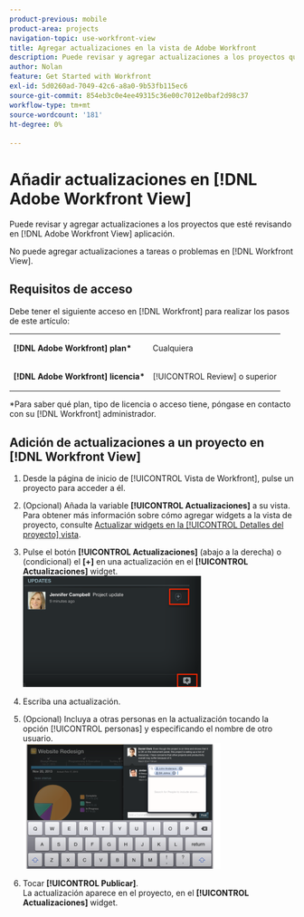 ```yaml
---
product-previous: mobile
product-area: projects
navigation-topic: use-workfront-view
title: Agregar actualizaciones en la vista de Adobe Workfront
description: Puede revisar y agregar actualizaciones a los proyectos que esté revisando en [!DNL Adobe Workfront] Ver aplicación.
author: Nolan
feature: Get Started with Workfront
exl-id: 5d0260ad-7049-42c6-a8a0-9b53fb115ec6
source-git-commit: 854eb3c0e4ee49315c36e00c7012e0baf2d98c37
workflow-type: tm+mt
source-wordcount: '181'
ht-degree: 0%

---
```


# Añadir actualizaciones en [!DNL Adobe Workfront View]

Puede revisar y agregar actualizaciones a los proyectos que esté revisando en [!DNL Adobe Workfront View] aplicación.

No puede agregar actualizaciones a tareas o problemas en [!DNL Workfront View].

## Requisitos de acceso

Debe tener el siguiente acceso en [!DNL Workfront] para realizar los pasos de este artículo:

<table style="table-layout:auto"> 
 <col> 
 </col> 
 <col> 
 </col> 
 <tbody> 
  <tr> 
   <td role="rowheader"><strong>[!DNL Adobe Workfront] plan*</strong></td> 
   <td> <p>Cualquiera</p> </td> 
  </tr> 
  <tr> 
   <td role="rowheader"><strong>[!DNL Adobe Workfront] licencia*</strong></td> 
   <td> <p>[!UICONTROL Review] o superior</p> </td> 
  </tr> 
 </tbody> 
</table>

&#42;Para saber qué plan, tipo de licencia o acceso tiene, póngase en contacto con su [!DNL Workfront] administrador.

## Adición de actualizaciones a un proyecto en [!DNL Workfront View]

1. Desde la página de inicio de [!UICONTROL Vista de Workfront], pulse un proyecto para acceder a él.
1. (Opcional) Añada la variable **[!UICONTROL Actualizaciones]** a su vista.\
   Para obtener más información sobre cómo agregar widgets a la vista de proyecto, consulte [Actualizar widgets en la [!UICONTROL Detalles del proyecto] vista](../../../workfront-basics/mobile-apps/using-workfront-view/update-widgets-in-workfront-view.md).

1. Pulse el botón **[!UICONTROL Actualizaciones]** (abajo a la derecha) o (condicional) el **[+]** en una actualización en el **[!UICONTROL Actualizaciones]** widget.\
   ![[!DNL workfront_view_updates_icon].png](assets/workfront-view-updates-icon-315x196.png)

1. Escriba una actualización.
1. (Opcional) Incluya a otras personas en la actualización tocando la opción [!UICONTROL personas] y especificando el nombre de otro usuario.\
   ![](assets/screen-shot-2014-002-21-at-2.57.44-pm-350x222.png)

1. Tocar **[!UICONTROL Publicar]**.\
   La actualización aparece en el proyecto, en el **[!UICONTROL Actualizaciones]** widget.
